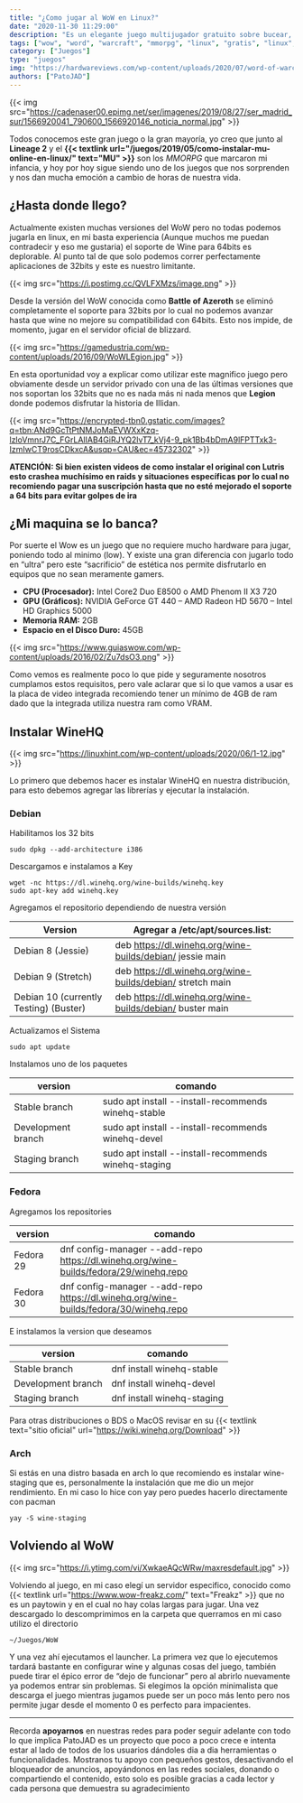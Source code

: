 ```yaml
---
title: "¿Como jugar al WoW en Linux?"
date: "2020-11-30 11:29:00"
description: "Es un elegante juego multijugador gratuito sobre bucear, voltear y deslizarse hacia el caos de las películas de acción."
tags: ["wow", "word", "warcraft", "mmorpg", "linux", "gratis", "linux", "wine", "legion"]
category: ["Juegos"]
type: "juegos"
img: "https://hardwareviews.com/wp-content/uploads/2020/07/word-of-warcraft-1620x800-1-1024x506.jpg"
authors: ["PatoJAD"]
---
```



{{< img src="https://cadenaser00.epimg.net/ser/imagenes/2019/08/27/ser_madrid_sur/1566920041_790600_1566920146_noticia_normal.jpg" >}}


Todos conocemos este gran juego o la gran mayoría, yo creo que junto al **Lineage 2** y el **{{< textlink url="/juegos/2019/05/como-instalar-mu-online-en-linux/" text="MU" >}}** son los *MMORPG* que marcaron mi infancia, y hoy por hoy sigue siendo uno de los juegos que nos sorprenden y nos dan mucha emoción a cambio de horas de nuestra vida.




## ¿Hasta donde llego?



Actualmente existen muchas versiones del WoW pero no todas podemos jugarla en linux, en mi basta experiencia (Aunque muchos me puedan contradecir y eso me gustaria) el soporte de Wine para 64bits es deplorable. Al punto tal de que solo podemos correr perfectamente aplicaciones de 32bits y este es nuestro limitante.


{{< img src="https://i.postimg.cc/QVLFXMzs/image.png" >}}


Desde la versión del WoW conocida como **Battle of Azeroth** se eliminó completamente el soporte para 32bits por lo cual no podemos avanzar hasta que wine no mejore su compatibilidad con 64bits. Esto nos impide, de momento, jugar en el servidor oficial de blizzard.


{{< img src="https://gamedustria.com/wp-content/uploads/2016/09/WoWLEgion.jpg" >}}


En esta oportunidad voy a explicar como utilizar este magnifico juego pero obviamente desde un servidor privado con una de las últimas versiones que nos soportan los 32bits que no es nada más ni nada menos que **Legion** donde podemos disfrutar la historia de Illidan.


{{< img src="https://encrypted-tbn0.gstatic.com/images?q=tbn:ANd9GcTtPtNMJoMaEVWXxKzq-lzloVmnrJ7C_FGrLAlIAB4GiRJYQ2lvT7_kVj4-9_pk1Bb4bDmA9lFPTTxk3-IzmIwCT9rosCDkxcA&usqp=CAU&ec=45732302" >}}


**ATENCIÓN: Si bien existen videos de como instalar el original con Lutris esto crashea muchísimo en raids y situaciones específicas por lo cual no recomiendo pagar una suscripción hasta que no esté mejorado el soporte a 64 bits para evitar golpes de ira**




## ¿Mi maquina se lo banca?



Por suerte el Wow es un juego que no requiere mucho hardware para jugar, poniendo todo al minimo (low). Y existe una gran diferencia con jugarlo todo en “ultra” pero este “sacrificio” de estética nos permite disfrutarlo en equipos que no sean meramente gamers.



* **CPU (Procesador):** Intel Core2 Duo E8500 o AMD Phenom II X3 720
* **GPU (Gráficos):** NVIDIA GeForce GT 440 – AMD Radeon HD 5670 – Intel HD Graphics 5000
* **Memoria RAM:** 2GB
* **Espacio en el Disco Duro:** 45GB


{{< img src="https://www.guiaswow.com/wp-content/uploads/2016/02/Zu7dsO3.png" >}}


Como vemos es realmente poco lo que pide y seguramente nosotros cumplamos estos requisitos, pero vale aclarar que si lo que vamos a usar es la placa de video integrada recomiendo tener un mínimo de 4GB de ram dado que la integrada utiliza nuestra ram como VRAM.




## Instalar WineHQ


{{< img src="https://linuxhint.com/wp-content/uploads/2020/06/1-12.jpg" >}}


Lo primero que debemos hacer es instalar WineHQ en nuestra distribución, para esto debemos agregar las librerías y ejecutar la instalación.




### Debian



Habilitamos los 32 bits



    sudo dpkg --add-architecture i386



Descargamos e instalamos a Key



    wget -nc https://dl.winehq.org/wine-builds/winehq.key
    sudo apt-key add winehq.key



Agregamos el repositorio dependiendo de nuestra versión



| Version |	Agregar a /etc/apt/sources.list: |
|---|---|
| Debian 8 (Jessie) |	deb https://dl.winehq.org/wine-builds/debian/ jessie main |
| Debian 9 (Stretch) |	deb https://dl.winehq.org/wine-builds/debian/ stretch main |
| Debian 10 (currently Testing) (Buster) |	deb https://dl.winehq.org/wine-builds/debian/ buster main |




Actualizamos el Sistema



    sudo apt update



Instalamos uno de los paquetes



| version | comando |
|---|---|
| Stable branch | sudo apt install --install-recommends winehq-stable |
| Development branch | sudo apt install --install-recommends winehq-devel |
| Staging branch | sudo apt install --install-recommends winehq-staging |




### Fedora



Agregamos los repositories



| version | comando |
|---|---|
| Fedora 29 | dnf config-manager --add-repo https://dl.winehq.org/wine-builds/fedora/29/winehq.repo |
| Fedora 30 | dnf config-manager --add-repo https://dl.winehq.org/wine-builds/fedora/30/winehq.repo|



E instalamos la version que deseamos



| version | comando |
|---|---|
| Stable branch | dnf install winehq-stable |
| Development branch |	dnf install winehq-devel |
| Staging branch	| dnf install winehq-staging |



Para otras distribuciones o BDS o MacOS revisar en su {{< textlink text="sitio oficial" url="https://wiki.winehq.org/Download" >}}




### Arch



Si estás en una distro basada en arch lo que recomiendo es instalar wine-staging que es, personalmente la instalación que me dio un mejor rendimiento. En mi caso lo hice con yay pero puedes hacerlo directamente con pacman



    yay -S wine-staging




## Volviendo al WoW


{{< img src="https://i.ytimg.com/vi/XwkaeAQcWRw/maxresdefault.jpg" >}}


Volviendo al juego, en mi caso elegí un servidor especifico, conocido como {{< textlink url="https://www.wow-freakz.com/" text="Freakz" >}} que no es un paytowin y en el cual no hay colas largas para jugar. Una vez descargado lo descomprimimos en la carpeta que querramos en mi caso utilizo el directorio



    ~/Juegos/WoW



Y una vez ahí ejecutamos el launcher. La primera vez que lo ejecutemos tardará bastante en configurar wine y algunas cosas del juego, también puede tirar el épico error de “dejo de funcionar” pero al abrirlo nuevamente ya podemos entrar sin problemas. Si elegimos la opción minimalista que descarga el juego mientras jugamos puede ser un poco más lento pero nos permite jugar desde el momento 0 es perfecto para impacientes.



---



Recorda **apoyarnos** en nuestras redes para poder seguir adelante con todo lo que implica PatoJAD es un proyecto que poco a poco crece e intenta estar al lado de todos de los usuarios dándoles dia a dia herramientas o funcionalidades. Mostranos tu apoyo con pequeños gestos, desactivando el bloqueador de anuncios, apoyándonos en las redes sociales, donando o compartiendo el contenido, esto solo es posible gracias a cada lector y cada persona que demuestra su agradecimiento
